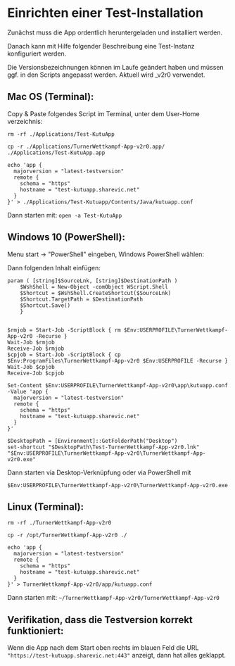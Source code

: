 Einrichten einer Test-Installation
==================================

Zunächst muss die App ordentlich heruntergeladen und installiert werden.

Danach kann mit Hilfe folgender Beschreibung eine Test-Instanz konfiguriert werden.

Die Versionsbezeichnungen können im Laufe geändert haben und müssen ggf. in den Scripts angepasst werden.
Aktuell wird _v2r0 verwendet.

Mac OS (Terminal):
------------------
Copy & Paste folgendes Script im Terminal, unter dem User-Home verzeichnis:
```
rm -rf ./Applications/Test-KutuApp

cp -r ./Applications/TurnerWettkampf-App-v2r0.app/ ./Applications/Test-KutuApp.app

echo 'app {
  majorversion = "latest-testversion"
  remote {
    schema = "https"
    hostname = "test-kutuapp.sharevic.net"
  }
}' > ./Applications/Test-Kutuapp/Contents/Java/kutuapp.conf

```
Dann starten mit:
```open -a Test-KutuApp```

Windows 10 (PowerShell):
------------------------

Menu start -> "PowerShell" eingeben, Windows PowerShell wählen:

Dann folgenden Inhalt einfügen:

```function set-shortcut {
param ( [string]$SourceLnk, [string]$DestinationPath )
    $WshShell = New-Object -comObject WScript.Shell
    $Shortcut = $WshShell.CreateShortcut($SourceLnk)
    $Shortcut.TargetPath = $DestinationPath
    $Shortcut.Save()
    }


$rmjob = Start-Job -ScriptBlock { rm $Env:USERPROFILE\TurnerWettkampf-App-v2r0 -Recurse }
Wait-Job $rmjob
Receive-Job $rmjob
$cpjob = Start-Job -ScriptBlock { cp $Env:ProgramFiles\TurnerWettkampf-App-v2r0 $Env:USERPROFILE -Recurse }
Wait-Job $cpjob
Receive-Job $cpjob

Set-Content $Env:USERPROFILE\TurnerWettkampf-App-v2r0\app\kutuapp.conf -Value 'app {
  majorversion = "latest-testversion"
  remote {
    schema = "https"
    hostname = "test-kutuapp.sharevic.net"
  }
}'

$DesktopPath = [Environment]::GetFolderPath("Desktop")
set-shortcut "$DesktopPath\Test-TurnerWettkampf-App-v2r0.lnk" "$Env:USERPROFILE\TurnerWettkampf-App-v2r0\TurnerWettkampf-App-v2r0.exe"
```
Dann starten via Desktop-Verknüpfung oder via PowerShell mit
```
$Env:USERPROFILE\TurnerWettkampf-App-v2r0\TurnerWettkampf-App-v2r0.exe
```

Linux (Terminal):
-----------------

```
rm -rf ./TurnerWettkampf-App-v2r0

cp -r /opt/TurnerWettkampf-App-v2r0 ./

echo 'app {
  majorversion = "latest-testversion"
  remote {
    schema = "https"
    hostname = "test-kutuapp.sharevic.net"
  }
}' > TurnerWettkampf-App-v2r0/app/kutuapp.conf
```

Dann starten mit:
```~/TurnerWettkampf-App-v2r0/TurnerWettkampf-App-v2r0```


Verifikation, dass die Testversion korrekt funktioniert:
--------------------------------------------------------
Wenn die App nach dem Start oben rechts im blauen Feld die URL `"https://test-kutuapp.sharevic.net:443"` anzeigt, dann hat alles geklappt.
